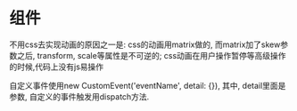 # 组件
不用css去实现动画的原因之一是: css的动画用matrix做的, 而matrix加了skew参数之后, transform, scale等属性是不可逆的; css动画在用户操作暂停等高级操作的时候,代码上没有js易操作

自定义事件使用new CustomEvent('eventName', detail: {}), 其中, detail里面是参数, 自定义的事件触发用dispatch方法.
